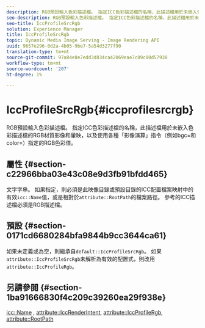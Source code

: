```yaml
---
description: RGB預設輸入色彩描述檔。 指定ICC色彩描述檔的名稱，此描述檔用於未嵌入色彩描述檔的RGB材質影像和暈映，以及使用各種「影像演算」指令（例如bgc=和color=）指定的RGB色彩值。
seo-description: RGB預設輸入色彩描述檔。 指定ICC色彩描述檔的名稱，此描述檔用於未嵌入色彩描述檔的RGB材質影像和暈映，以及使用各種「影像演算」指令（例如bgc=和color=）指定的RGB色彩值。
seo-title: IccProfileSrcRgb
solution: Experience Manager
title: IccProfileSrcRgb
topic: Dynamic Media Image Serving - Image Rendering API
uuid: 9657e296-0d2a-4b05-9be7-5a54d3277f90
translation-type: tm+mt
source-git-commit: 97a84e8e7edd3d834ca42069eae7c09c00d57938
workflow-type: tm+mt
source-wordcount: '207'
ht-degree: 1%

---
```



# IccProfileSrcRgb{#iccprofilesrcrgb}

RGB預設輸入色彩描述檔。 指定ICC色彩描述檔的名稱，此描述檔用於未嵌入色彩描述檔的RGB材質影像和暈映，以及使用各種「影像演算」指令（例如bgc=和color=）指定的RGB色彩值。

## 屬性 {#section-c22966bba03e43c08e9d3fb91bfdd465}

文字字串。 如果指定，則必須是此映像目錄或預設目錄的ICC配置檔案映射中的有效`icc::Name`值，或是相對於`attribute::RootPath`的檔案路徑。 參考的ICC描述檔必須是RGB描述檔。

## 預設 {#section-0171cd6680284bfa9844b9cc3644ca61}

如果未定義或為空，則繼承自`default::IccProfileSrcRgb`。 如果`attribute::IccProfileSrcRgb`未解析為有效的配置式，則改用`attribute::IccProfileRgb`。

## 另請參閱 {#section-1ba91666830f4c209c39260ea29f938e}

[icc::Name](../../../../../ir-api/material-cat/image-rendering-api-ref/c-ir-material-catalog/c-ir-icc-profile-map-reference/r-ir-name-icc.md#reference-7a293ede360e433782575f8f6a562ac2) ,  [attribute::IccRenderIntent](../../../../../ir-api/material-cat/image-rendering-api-ref/c-ir-material-catalog/c-ir-attributes-reference/r-ir-iccrenderintent.md#reference-3b80b7a4c25545a593c5076f318b5c40),  [attribute::IccProfileRgb](../../../../../ir-api/material-cat/image-rendering-api-ref/c-ir-material-catalog/c-ir-attributes-reference/r-ir-iccprofilergb.md#reference-cdaad25b155646ffa382d722fd324b30),  [attribute::RootPath](../../../../../ir-api/material-cat/image-rendering-api-ref/c-ir-material-catalog/c-ir-attributes-reference/r-ir-rootpath.md#reference-a4d7c96b62e14fcbad1740c702f160f3)
